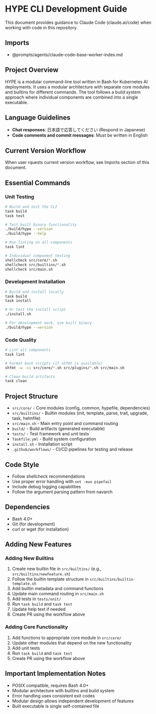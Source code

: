 # HYPE CLI Development Guide

This document provides guidance to Claude Code (claude.ai/code) when working with code in this repository.

## Imports

* @prompts/agents/claude-code-base-worker-index.md

## Project Overview

HYPE is a modular command-line tool written in Bash for Kubernetes AI deployments. It uses a modular architecture with separate core modules and builtins for different commands. The tool follows a build system approach where individual components are combined into a single executable.

## Language Guidelines
- **Chat responses**: 日本語で応答してください (Respond in Japanese)
- **Code comments and commit messages**: Must be written in English

## Current Version Workflow

When user rquests current version workflow, see Imports section of this document.

## Essential Commands

### Unit Testing

```bash
# Build and test the CLI
task build
task test

# Test built binary functionality
./build/hype --version
./build/hype --help

# Run linting on all components
task lint

# Individual component testing
shellcheck src/core/*.sh
shellcheck src/builtins/*.sh
shellcheck src/main.sh
```

### Development Installation
```bash
# Build and install locally
task build
task install

# Or test the install script
./install.sh

# For development work, use built binary
./build/hype --version
```

### Code Quality
```bash
# Lint all components
task lint

# Format bash scripts (if shfmt is available)
shfmt -w -ci src/core/*.sh src/plugins/*.sh src/main.sh

# Clean build artifacts
task clean
```

## Project Structure

- `src/core/` - Core modules (config, common, hypefile, dependencies)
- `src/builtins/` - Builtin modules (init, template, parse, trait, upgrade, task, helmfile)
- `src/main.sh` - Main entry point and command routing
- `build/` - Build artifacts (generated executable)
- `tests/` - Test framework and unit tests
- `Taskfile.yml` - Build system configuration
- `install.sh` - Installation script
- `.github/workflows/` - CI/CD pipelines for testing and release

## Code Style

- Follow shellcheck recommendations
- Use proper error handling with `set -euo pipefail`
- Include debug logging capabilities
- Follow the argument parsing pattern from navarch

## Dependencies

- Bash 4.0+
- Git (for development)
- curl or wget (for installation)

## Adding New Features

### Adding New Builtins
1. Create new builtin file in `src/builtins/` (e.g., `src/builtins/newfeature.sh`)
2. Follow the builtin template structure in `src/builtins/builtin-template.sh`
3. Add builtin metadata and command functions
4. Update main command routing in `src/main.sh`
5. Add tests in `tests/unit/`
6. Run `task build` and `task test`
7. Update help text if needed
8. Create PR using the workflow above

### Adding Core Functionality
1. Add functions to appropriate core module in `src/core/`
2. Update other modules that depend on the new functionality
3. Add unit tests
4. Run `task build` and `task test`
5. Create PR using the workflow above

## Important Implementation Notes
- POSIX compatible, requires Bash 4.0+
- Modular architecture with builtins and build system
- Error handling uses consistent exit codes
- Modular design allows independent development of features
- Built executable is single self-contained file